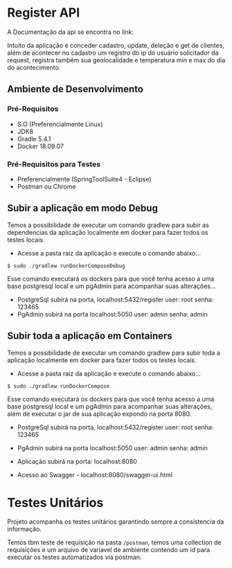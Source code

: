 # Register API #
A Documentação da api se encontra no link: 

Intuito da aplicação é conceder cadastro, update, deleção e get de clientes, além de acontecer no cadastro um registro do ip do usuário solicitador da request, registra também sua geolocalidade e temperatura min e max do dia do acontecimento.


## Ambiente de Desenvolvimento ##

### Pré-Requisitos ###

- S.O (Preferencialmente Linux) 
- JDK8
- Gradle 5.4.1
- Docker 18.09.07

### Pré-Requisitos para Testes ###

- Preferencialmente (SpringToolSuite4 - Eclipse)
- Postman ou Chrome

## Subir a aplicação em modo Debug ##

Temos a possibilidade de executar um comando gradlew para subir as dependencias da aplicação localmente em docker para fazer todos os testes locais.
- Acesse a pasta raiz da aplicação e execute o comando abaixo...
```
$ sudo ./gradlew runDockerComposeDebug
```

Esse comando executará os dockers para que você tenha acesso a uma base postgresql local e um pgAdmin para acompanhar suas alterações...

- PostgreSql subirá na porta, localhost:5432/register
    user: root
    senha: 123465
- PgAdmin subirá na porta localhost:5050
    user: admin
    senha: admin


## Subir toda a aplicação em Containers ##

Temos a possibilidade de executar um comando gradlew para subir toda a aplicação localmente em docker para fazer todos os testes locais.
- Acesse a pasta raiz da aplicação e execute o comando abaixo...
```
$ sudo ./gradlew runDockerCompose
```

Esse comando executará os dockers para que você tenha acesso a uma base postgresql local e um pgAdmin para acompanhar suas alterações, além de executar o jar de sua aplicação expondo na porta 8080.

- PostgreSql subirá na porta, localhost:5432/register
    user: root
    senha: 123465
- PgAdmin subirá na porta localhost:5050
    user: admin
    senha: admin
- Aplicação subirá na porta: localhost:8080

- Acesso ao Swagger - localhost:8080/swagger-ui.html

# Testes Unitários #

Projeto acompanha os testes unitários garantindo sempre a consistencia da informação.

Temos tbm teste de requisição na pasta  `/postman`, temos uma collection de requisições e um arquivo de variavel de ambiente contendo um id para executar os testes automatizados via postman.



